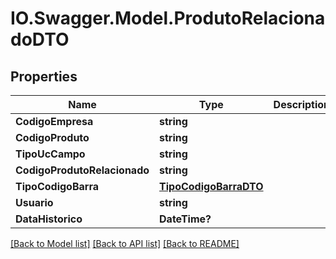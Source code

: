 # IO.Swagger.Model.ProdutoRelacionadoDTO
## Properties

Name | Type | Description | Notes
------------ | ------------- | ------------- | -------------
**CodigoEmpresa** | **string** |  | [optional] 
**CodigoProduto** | **string** |  | 
**TipoUcCampo** | **string** |  | [optional] 
**CodigoProdutoRelacionado** | **string** |  | [optional] 
**TipoCodigoBarra** | [**TipoCodigoBarraDTO**](TipoCodigoBarraDTO.md) |  | [optional] 
**Usuario** | **string** |  | [optional] 
**DataHistorico** | **DateTime?** |  | [optional] 

[[Back to Model list]](../README.md#documentation-for-models) [[Back to API list]](../README.md#documentation-for-api-endpoints) [[Back to README]](../README.md)

